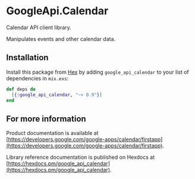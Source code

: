 # GoogleApi.Calendar

Calendar API client library.

Manipulates events and other calendar data.

## Installation

Install this package from [Hex](https://hex.pm) by adding
`google_api_calendar` to your list of dependencies in `mix.exs`:

```elixir
def deps do
  [{:google_api_calendar, "~> 0.9"}]
end
```

## For more information

Product documentation is available at [https://developers.google.com/google-apps/calendar/firstapp](https://developers.google.com/google-apps/calendar/firstapp).

Library reference documentation is published on Hexdocs at
[https://hexdocs.pm/google_api_calendar](https://hexdocs.pm/google_api_calendar).
